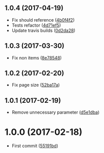 <a name="1.0.4"></a>
## 1.0.4 (2017-04-19)

* Fix should reference ([4b0f4f2](https://github.com/kikobeats/easysurfshop-api/commit/4b0f4f2))
* Tests refactor ([4d71ef5](https://github.com/kikobeats/easysurfshop-api/commit/4d71ef5))
* Update travis builds ([0d2da28](https://github.com/kikobeats/easysurfshop-api/commit/0d2da28))



<a name="1.0.3"></a>
## 1.0.3 (2017-03-30)

* Fix non items ([8e78548](https://github.com/kikobeats/easysurfshop-api/commit/8e78548))



<a name="1.0.2"></a>
## 1.0.2 (2017-02-20)

* Fix page size ([52ba17a](https://github.com/kikobeats/easysurfshop-api/commit/52ba17a))



<a name="1.0.1"></a>
## 1.0.1 (2017-02-19)

* Remove unnecessary parameter ([d5e1dba](https://github.com/kikobeats/easysurfshop-api/commit/d5e1dba))



<a name="1.0.0"></a>
# 1.0.0 (2017-02-18)

* First commit ([55191bd](https://github.com/kikobeats/easysurfshop-api/commit/55191bd))



